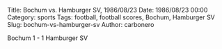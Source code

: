 Title: Bochum vs. Hamburger SV, 1986/08/23
Date: 1986/08/23 00:00
Category: sports
Tags: football, football scores, Bochum, Hamburger SV
Slug: bochum-vs-hamburger-sv
Author: carbonero


Bochum 1 - 1 Hamburger SV
